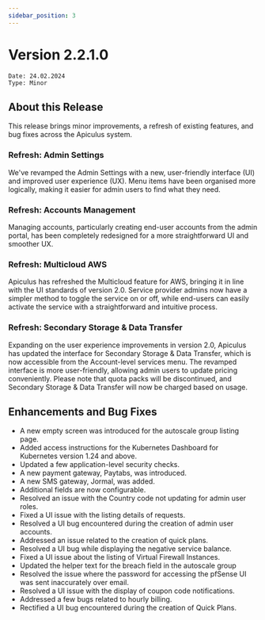 ```yaml
---
sidebar_position: 3
---
```

# Version 2.2.1.0
```
Date: 24.02.2024
Type: Minor
```

## About this Release

This release brings minor improvements, a refresh of existing features, and bug fixes across the Apiculus system.

### Refresh: Admin Settings

We've revamped the Admin Settings with a new, user-friendly interface (UI) and improved user experience (UX). Menu items have been organised more logically, making it easier for admin users to find what they need.

### Refresh: Accounts Management

Managing accounts, particularly creating end-user accounts from the admin portal, has been completely redesigned for a more straightforward UI and smoother UX.

### Refresh: Multicloud AWS

Apiculus has refreshed the Multicloud feature for AWS, bringing it in line with the UI standards of version 2.0. Service provider admins now have a simpler method to toggle the service on or off, while end-users can easily activate the service with a straightforward and intuitive process.

### Refresh: Secondary Storage & Data Transfer

Expanding on the user experience improvements in version 2.0, Apiculus has updated the interface for Secondary Storage & Data Transfer, which is now accessible from the Account-level services menu. The revamped interface is more user-friendly, allowing admin users to update pricing conveniently. Please note that quota packs will be discontinued, and Secondary Storage & Data Transfer will now be charged based on usage.

## Enhancements and Bug Fixes

- A new empty screen was introduced for the autoscale group listing page.
- Added access instructions for the Kubernetes Dashboard for Kubernetes version 1.24 and above.
- Updated a few application-level security checks.
- A new payment gateway, Paytabs, was introduced.
- A new SMS gateway, Jormal, was added.
- Additional fields are now configurable.
- Resolved an issue with the Country code not updating for admin user roles.
- Fixed a UI issue with the listing details of requests.
- Resolved a UI bug encountered during the creation of admin user accounts.
- Addressed an issue related to the creation of quick plans.
- Resolved a UI bug while displaying the negative service balance.
- Fixed a UI issue about the listing of Virtual Firewall Instances.
- Updated the helper text for the breach field in the autoscale group
- Resolved the issue where the password for accessing the pfSense UI was sent inaccurately over email.
- Resolved a UI issue with the display of coupon code notifications.
- Addressed a few bugs related to hourly billing.
- Rectified a UI bug encountered during the creation of Quick Plans.



